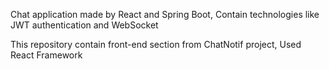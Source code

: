 Chat application made by React and Spring Boot, Contain technologies like JWT authentication and WebSocket

This repository contain front-end section from ChatNotif project, Used React Framework


